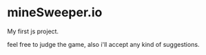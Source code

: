 # mineSweeper.io
My first js project.


feel free to judge the game, also i'll accept any kind of suggestions.
